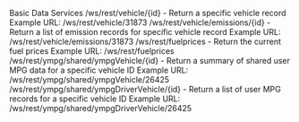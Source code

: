 Basic Data Services
    /ws/rest/vehicle/{id} - Return a specific vehicle record
        Example URL: /ws/rest/vehicle/31873
    /ws/rest/vehicle/emissions/{id} - Return a list of emission records for specific vehicle record
        Example URL: /ws/rest/vehicle/emissions/31873
    /ws/rest/fuelprices - Return the current fuel prices
        Example URL: /ws/rest/fuelprices
    /ws/rest/ympg/shared/ympgVehicle/{id} - Return a summary of shared user MPG data for a specific vehicle ID
        Example URL: /ws/rest/ympg/shared/ympgVehicle/26425
    /ws/rest/ympg/shared/ympgDriverVehicle/{id} - Return a list of user MPG records for a specific vehicle ID
        Example URL: /ws/rest/ympg/shared/ympgDriverVehicle/26425



<!-- These routes can be hit to snag vehicle information from the EPA's api -->